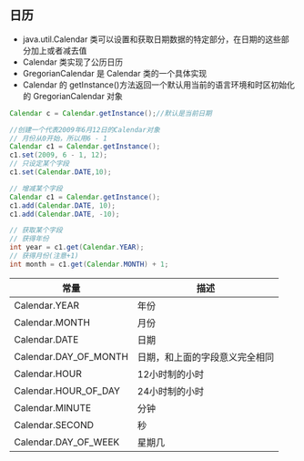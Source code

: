 ## 日历
- java.util.Calendar 类可以设置和获取日期数据的特定部分，在日期的这些部分加上或者减去值
- Calendar 类实现了公历日历
- GregorianCalendar 是 Calendar 类的一个具体实现
- Calendar 的 getInstance()方法返回一个默认用当前的语言环境和时区初始化的 GregorianCalendar 对象
```java
Calendar c = Calendar.getInstance();//默认是当前日期

//创建一个代表2009年6月12日的Calendar对象
// 月份从0开始，所以用6 - 1
Calendar c1 = Calendar.getInstance();
c1.set(2009, 6 - 1, 12);
// 只设定某个字段
c1.set(Calendar.DATE,10);

// 增减某个字段
Calendar c1 = Calendar.getInstance();
c1.add(Calendar.DATE, 10);
c1.add(Calendar.DATE, -10);

// 获取某个字段
// 获得年份
int year = c1.get(Calendar.YEAR);
// 获得月份(注意+1)
int month = c1.get(Calendar.MONTH) + 1;
```
常量|描述
--|--
Calendar.YEAR|年份
Calendar.MONTH|月份
Calendar.DATE|日期
Calendar.DAY_OF_MONTH|日期，和上面的字段意义完全相同
Calendar.HOUR|12小时制的小时
Calendar.HOUR_OF_DAY|24小时制的小时
Calendar.MINUTE|分钟
Calendar.SECOND|秒
Calendar.DAY_OF_WEEK|星期几

